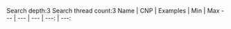 Search depth:3
Search thread count:3
Name | CNP | Examples | Min | Max
--- | --- | --- | ---: | ---:
